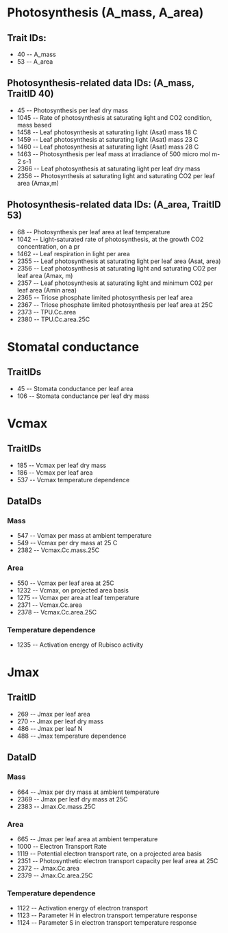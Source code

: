# Photosynthesis (A_mass, A_area)

## Trait IDs:

- 40 -- A_mass
- 53 -- A_area

## Photosynthesis-related data IDs: (A_mass, TraitID 40)

- 45 -- Photosynthesis per leaf dry mass
- 1045 -- Rate of photosynthesis at saturating light and CO2 condition, mass based
- 1458 -- Leaf photosynthesis at saturating light (Asat) mass 18 C
- 1459 -- Leaf photosynthesis at saturating light (Asat) mass 23 C
- 1460 -- Leaf photosynthesis at saturating light (Asat) mass 28 C
- 1463 -- Photosynthesis per leaf mass at irradiance of 500 micro mol m-2 s-1
- 2366 -- Leaf photosynthesis at saturating light per leaf dry mass
- 2356 -- Photosynthesis at saturating light and saturating CO2 per leaf area (Amax,m)

## Photosynthesis-related data IDs: (A_area, TraitID 53)

- 68 -- Photosynthesis per leaf area at leaf temperature
- 1042 -- Light-saturated rate of photosynthesis, at the growth CO2 concentration, on a pr
- 1462 -- Leaf respiration in light per area
- 2355 -- Leaf photosynthesis at saturating light per leaf area (Asat, area)
- 2356 -- Leaf photosynthesis at saturating light and saturating CO2 per leaf area (Amax, m)
- 2357 -- Leaf photosynthesis at saturating light and minimum C02 per leaf area (Amin area)
- 2365 -- Triose phosphate limited photosynthesis per leaf area
- 2367 -- Triose phosphate limited photosynthesis per leaf area at 25C
- 2373 -- TPU.Cc.area
- 2380 -- TPU.Cc.area.25C

# Stomatal conductance

## TraitIDs

- 45 -- Stomata conductance per leaf area
- 106 -- Stomata conductance per leaf dry mass

# Vcmax

## TraitIDs

- 185 -- Vcmax per leaf dry mass
- 186 -- Vcmax per leaf area
- 537 -- Vcmax temperature dependence

## DataIDs

### Mass

- 547 -- Vcmax per mass at ambient temperature
- 549 -- Vcmax per dry mass at 25 C
- 2382 -- Vcmax.Cc.mass.25C

### Area

- 550 -- Vcmax per leaf area at 25C
- 1232 -- Vcmax, on projected area basis
- 1275 -- Vcmax per area at leaf temperature
- 2371 -- Vcmax.Cc.area
- 2378 -- Vcmax.Cc.area.25C

### Temperature dependence

- 1235 -- Activation energy of Rubisco activity

# Jmax

## TraitID

- 269 -- Jmax per leaf area
- 270 -- Jmax per leaf dry mass 
- 486 -- Jmax per leaf N
- 488 -- Jmax temperature dependence

## DataID

### Mass

- 664 -- Jmax per dry mass at ambient temperature
- 2369 -- Jmax per leaf dry mass at 25C
- 2383 -- Jmax.Cc.mass.25C

### Area

- 665 -- Jmax per leaf area at ambient temperature
- 1000 -- Electron Transport Rate
- 1119 -- Potential electron transport rate, on a projected area basis
- 2351 -- Photosynthetic electron transport capacity per leaf area at 25C
- 2372 -- Jmax.Cc.area
- 2379 -- Jmax.Cc.area.25C

### Temperature dependence

- 1122 -- Activation energy of electron transport
- 1123 -- Parameter H in electron transport temperature response
- 1124 -- Parameter S in electron transport temperature response
